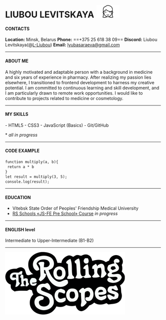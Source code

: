 # LIUBOU LEVITSKAYA <img src="img/icon.jpg" alt="icon" style="display:inline; width:75px; height:40px;"> 
#### CONTACTS
__Location:__ Minsk, Belarus
__Phone:__ ==+375 25 618 38 09==
__Discord:__ Liubou Levitskaya(@[L-Liubou](https://github.com/L-Liubou))
__Email:__ <lyubasaraeva@gmail.com>
***
#### ABOUT ME
A highly motivated and adaptable person with a background in medicine and six years of experience in pharmacy. After realizing my passion lies elsewhere, I transitioned to frontend development to harness my creative potential. 
I am committed to continuous learning and skill development, and I am particularly drawn to remote work opportunities. I would like to contribute to projects related to medicine or cosmetology.

***
####  MY SKILLS
\- HTML5 
\- CSS3
\- JavaScript (Basics)
\- Git/GitHub

\* _all in progress_
***
#### CODE EXAMPLE
```
function multiply(a, b){
 return a * b
}
let result = multiply(3, 5);
console.log(result);
```
***
#### EDUCATION
* Vitebsk State Order of Peoples' Friendship Medical University
* [RS Schools «JS-FE Pre School» Course](https://app.rs.school) _in progress_
***
#### ENGLISH level
Intermediate to Upper-Intermediate (B1-B2)
***
[![logo](img/logo_rs_text.svg)](https://rs.school/) 



